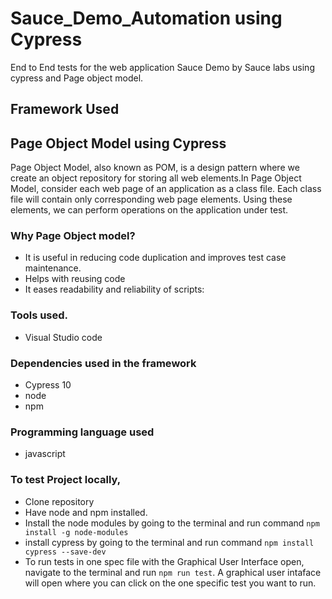 # Sauce_Demo_Automation using Cypress
End to End tests for the web application Sauce Demo by Sauce labs using cypress and Page object model.

## Framework Used
## Page Object Model using Cypress
Page Object Model, also known as POM, is a design pattern where we create an object repository for storing all web elements.In Page Object Model, consider each web page of an application as a class file. Each class file will contain only corresponding web page elements. Using these elements, we can perform operations on the application under test.

### Why Page Object model?
* It is useful in reducing code duplication and improves test case maintenance.
* Helps with reusing code
* It eases readability and reliability of scripts:

### Tools used.
* Visual Studio code

### Dependencies used in the framework
* Cypress 10
* node
* npm
 
### Programming language used
* javascript

### To test Project locally, 
* Clone repository 
* Have node and npm installed.
* Install the node modules by going to the terminal and run command `npm install -g node-modules`
* install cypress by going to the terminal and run command `npm install cypress --save-dev`
* To run tests in one spec file with the Graphical User Interface open, navigate to the terminal and run `npm run test`. A graphical user intaface will open where you can click on the one specific test you want to run.
